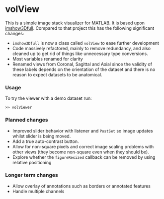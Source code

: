 # volView
This is a simple image stack visualizer for MATLAB. 
It is based upon [imshow3Dfull](https://www.mathworks.com/matlabcentral/fileexchange/47463-imshow3dfull). 
Compared to that project this has the following significant changes:
* `imshow3Dfull` is now a class called `volView` to ease further development
* Code massively refactored, mainly to remove redundancy, and also cleaned up to get rid of things like unnecessary type conversions.
* Most variables renamed for clarity
* Renamed views from Coronal, Sagittal and Axial since the validity of these labels depends on the orientation of the dataset and there is no reason to expect datasets to be anatomical. 


### Usage
To try the viewer with a demo dataset run:
```
>> volViewer
```

### Planned changes
* Improved slider behavior with listener and `PostSet` so image updates whilst slider is being moved.
* Add a true auto-contrast button.
* Allow for non-square pixels and correct image scaling problems with other views (they become non-square even when they should be).
* Explore whether the `figureResized` callback can be removed by using relative positioning 

### Longer term changes
* Allow overlay of annotations such as borders or annotated features
* Handle multiple channels